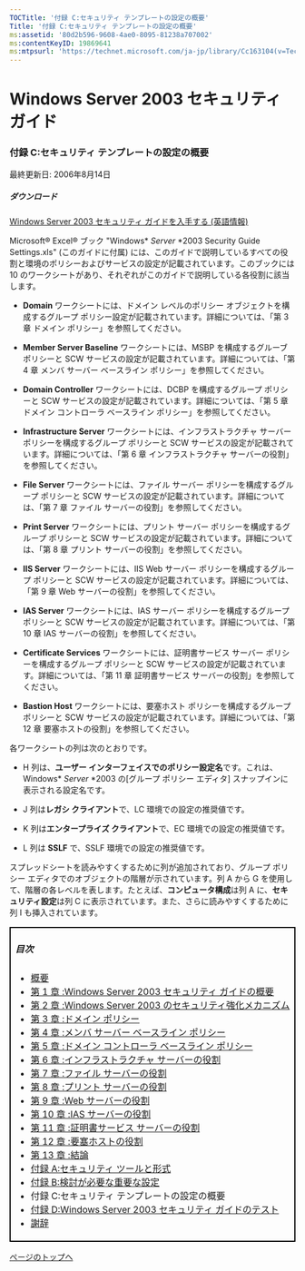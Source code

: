 ```yaml
---
TOCTitle: '付録 C:セキュリティ テンプレートの設定の概要'
Title: '付録 C:セキュリティ テンプレートの設定の概要'
ms:assetid: '80d2b596-9608-4ae0-8095-81238a707002'
ms:contentKeyID: 19869641
ms:mtpsurl: 'https://technet.microsoft.com/ja-jp/library/Cc163104(v=TechNet.10)'
---
```


Windows Server 2003 セキュリティ ガイド
=======================================

### 付録 C:セキュリティ テンプレートの設定の概要

最終更新日: 2006年8月14日

##### ダウンロード

[Windows Server 2003 セキュリティ ガイドを入手する (英語情報)](http://download.microsoft.com/download/c/8/6/c86b1b59-0388-4945-8bd9-06f04db13136/windows_server_2003_security_guide_v2.1.zip)

Microsoft® Excel® ブック "Windows* *Server* *2003 Security Guide Settings.xls" (このガイドに付属) には、このガイドで説明しているすべての役割と環境のポリシーおよびサービスの設定が記載されています。このブックには 10 のワークシートがあり、それぞれがこのガイドで説明している各役割に該当します。

-   **Domain** ワークシートには、ドメイン レベルのポリシー オブジェクトを構成するグループ ポリシー設定が記載されています。詳細については、「第 3 章 ドメイン ポリシー」を参照してください。

-   **Member Server Baseline** ワークシートには、MSBP を構成するグルーブ ポリシーと SCW サービスの設定が記載されています。詳細については、「第 4 章 メンバ サーバー ベースライン ポリシー」を参照してください。

-   **Domain Controller** ワークシートには、DCBP を構成するグループ ポリシーと SCW サービスの設定が記載されています。詳細については、「第 5 章 ドメイン コントローラ ベースライン ポリシー」を参照してください。

-   **Infrastructure Server** ワークシートには、インフラストラクチャ サーバー ポリシーを構成するグループ ポリシーと SCW サービスの設定が記載されています。詳細については、「第 6 章 インフラストラクチャ サーバーの役割」を参照してください。

-   **File Server** ワークシートには、ファイル サーバー ポリシーを構成するグループ ポリシーと SCW サービスの設定が記載されています。詳細については、「第 7 章 ファイル サーバーの役割」を参照してください。

-   **Print Server** ワークシートには、プリント サーバー ポリシーを構成するグループ ポリシーと SCW サービスの設定が記載されています。詳細については、「第 8 章 プリント サーバーの役割」を参照してください。

-   **IIS Server** ワークシートには、IIS Web サーバー ポリシーを構成するグループ ポリシーと SCW サービスの設定が記載されています。詳細については、「第 9 章 Web サーバーの役割」を参照してください。

-   **IAS Server** ワークシートには、IAS サーバー ポリシーを構成するグループ ポリシーと SCW サービスの設定が記載されています。詳細については、「第 10 章 IAS サーバーの役割」を参照してください。

-   **Certificate Services** ワークシートには、証明書サービス サーバー ポリシーを構成するグループ ポリシーと SCW サービスの設定が記載されています。詳細については、「第 11 章 証明書サービス サーバーの役割」を参照してください。

-   **Bastion Host** ワークシートには、要塞ホスト ポリシーを構成するグループ ポリシーと SCW サービスの設定が記載されています。詳細については、「第 12 章 要塞ホストの役割」を参照してください。

各ワークシートの列は次のとおりです。

-   H 列は、**ユーザー インターフェイスでのポリシー設定名**です。これは、Windows* *Server* *2003 の\[グループ ポリシー エディタ\] スナップインに表示される設定名です。

-   J 列は**レガシ クライアント**で、LC 環境での設定の推奨値です。

-   K 列は**エンタープライズ クライアント**で、EC 環境での設定の推奨値です。

-   L 列は **SSLF** で、SSLF 環境での設定の推奨値です。

スプレッドシートを読みやすくするために列が追加されており、グループ ポリシー エディタでのオブジェクトの階層が示されています。列 A から G を使用して、階層の各レベルを表します。たとえば、**コンピュータ構成**は列 A に、**セキュリティ設定**は列 C に表示されています。また、さらに読みやすくするために列 I も挿入されています。

 
<table style="border:1px solid black;">
<colgroup>
<col width="100%" />
</colgroup>
<tbody>
<tr class="odd">
<td style="border:1px solid black;"><h5 id="目次">目次</h5>
<ul>
<li><a href="https://technet.microsoft.com/ja-jp/library/9911b568-c474-465f-998f-4f0fa31bebc6(v=TechNet.10)">概要</a></li>
<li><a href="https://technet.microsoft.com/ja-jp/library/8a6cda2e-32c2-4945-897f-0353cd6e908a(v=TechNet.10)">第 1 章 :Windows Server 2003 セキュリティ ガイドの概要</a></li>
<li><a href="https://technet.microsoft.com/ja-jp/library/7cc50ea6-80d8-4ef6-81de-f47a60ebf8fa(v=TechNet.10)">第 2 章 :Windows Server 2003 のセキュリティ強化メカニズム</a></li>
<li><a href="https://technet.microsoft.com/ja-jp/library/833fddab-0361-4209-bef6-ee3b14acd18d(v=TechNet.10)">第 3 章 :ドメイン ポリシー</a></li>
<li><a href="https://technet.microsoft.com/ja-jp/library/d28caa21-4ec2-4556-a92a-5aa8410df6da(v=TechNet.10)">第 4 章 :メンバ サーバー ベースライン ポリシー</a></li>
<li><a href="https://technet.microsoft.com/ja-jp/library/4247b4ee-4805-4ac4-8962-9f73c91bb80f(v=TechNet.10)">第 5 章 :ドメイン コントローラ ベースライン ポリシー</a></li>
<li><a href="https://technet.microsoft.com/ja-jp/library/ed0c9484-c1e8-4399-8da1-488342ca6503(v=TechNet.10)">第 6 章 :インフラストラクチャ サーバーの役割</a></li>
<li><a href="https://technet.microsoft.com/ja-jp/library/e4da3b65-69ce-44a2-8c77-dcd42da508b8(v=TechNet.10)">第 7 章 :ファイル サーバーの役割</a></li>
<li><a href="https://technet.microsoft.com/ja-jp/library/897b32c2-f09c-4b08-b10c-37f73aa516df(v=TechNet.10)">第 8 章 :プリント サーバーの役割</a></li>
<li><a href="https://technet.microsoft.com/ja-jp/library/ae41b3f3-b46f-4818-ae75-3aaf23075b56(v=TechNet.10)">第 9 章 :Web サーバーの役割</a></li>
<li><a href="https://technet.microsoft.com/ja-jp/library/edd5e9dd-fda5-41a5-8b71-80ce960bc394(v=TechNet.10)">第 10 章 :IAS サーバーの役割</a></li>
<li><a href="https://technet.microsoft.com/ja-jp/library/a4238f44-28fc-4931-b1d5-a37d2a173284(v=TechNet.10)">第 11 章 :証明書サービス サーバーの役割</a></li>
<li><a href="https://technet.microsoft.com/ja-jp/library/c663fb69-d017-4f65-b812-01882f39a34b(v=TechNet.10)">第 12 章 :要塞ホストの役割</a></li>
<li><a href="https://technet.microsoft.com/ja-jp/library/90522937-7ccc-49fe-943b-a7b95cdcd8e9(v=TechNet.10)">第 13 章 :結論</a></li>
<li><a href="https://technet.microsoft.com/ja-jp/library/bb480ff2-c590-4af4-8f5d-b8d09bb272bf(v=TechNet.10)">付録 A:セキュリティ ツールと形式</a></li>
<li><a href="https://technet.microsoft.com/ja-jp/library/22b7ca9a-8713-4a2a-8255-3666a82da9ee(v=TechNet.10)">付録 B:検討が必要な重要な設定</a></li>
<li>付録 C:セキュリティ テンプレートの設定の概要</li>
<li><a href="https://technet.microsoft.com/ja-jp/library/6aec7740-ad4a-4bbb-916c-16b8da021179(v=TechNet.10)">付録 D:Windows Server 2003 セキュリティ ガイドのテスト</a></li>
<li><a href="https://technet.microsoft.com/ja-jp/library/d43f2ace-bc5d-46b1-92ff-9468ae0c73ac(v=TechNet.10)">謝辞</a></li>
</ul></td>
</tr>
</tbody>
</table>
 

[](#mainsection)[ページのトップへ](#mainsection)

